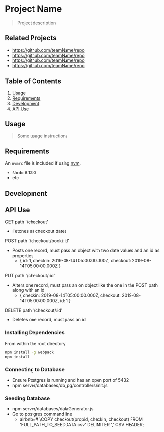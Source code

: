 # Project Name

> Project description

## Related Projects

  - https://github.com/teamName/repo
  - https://github.com/teamName/repo
  - https://github.com/teamName/repo
  - https://github.com/teamName/repo

## Table of Contents

1. [Usage](#Usage)
2. [Requirements](#requirements)
3. [Development](#development)
  1. [API Use](#api)
## Usage

> Some usage instructions

## Requirements

An `nvmrc` file is included if using [nvm](https://github.com/creationix/nvm).

- Node 6.13.0
- etc

## Development

## API Use

GET path '/checkout'

  - Fetches all checkout dates

POST path '/checkout/book/:id'

  - Posts one record, must pass an object with two date values and an id as properties
    - {
      id: 1,
      checkin: 2019-08-14T05:00:00.000Z,
      checkout: 2019-08-14T05:00:00.000Z
      }

PUT path '/checkout/:id'

  - Alters one record, must pass an on object like the one in the POST path along with an id
      - {
      checkin: 2019-08-14T05:00:00.000Z,
      checkout: 2019-08-14T05:00:00.000Z,
      id: 1
      }

DELETE path '/checkout/:id'

  - Deletes one record, must pass an id

### Installing Dependencies

From within the root directory:

```sh
npm install -g webpack
npm install
```

### Connecting to Database

  - Ensure Postgres is running and has an open port of 5432
  - npm server/databases/db_pg/controllers/init.js

### Seeding Database

  - npm server/databases/dataGenerator.js
  - Go to postgres command line
    - airbnb=# \COPY checkout(propid, checkin, checkout)
      FROM 'FULL_PATH_TO_SEEDDATA.csv' DELIMITER ',' CSV HEADER;